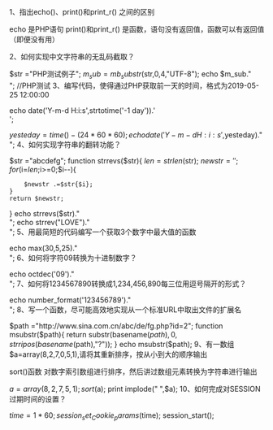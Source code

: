 1、指出echo()、print()和print_r() 之间的区别

 echo 是PHP语句
 print()和print_r() 是函数，语句没有返回值，函数可以有返回值（即便没有用）

2、如何实现中文字符串的无乱码截取？

$str ="PHP测试例子";
$m_sub =mb_substr($str,0,4,"UTF-8");
echo $m_sub."<br>";
//PHP测试
3、编写代码，使得通过PHP获取前一天的时间，格式为2019-05-25 12:00:00

echo date('Y-m-d H:i:s',strtotime('-1 day')).'</br>';

$yesteday =time()-(24*60*60);
echo date('Y-m-d H:i:s',$yesteday)."<br>";
4、如何实现字符串的翻转功能？

$str ="abcdefg";
function strrevs($str){
	$len =strlen($str);
	$newstr='';
	for ($i=$len;$i>=0;$i--){

        $newstr .=$str{$i};
    }
    return $newstr;
}
echo strrevs($str)."<br>";
echo strrev("LOVE")."<br>";
5、用最简短的代码编写一个获取3个数字中最大值的函数

echo max(30,5,25)."<br>";
6、如何将字符09转换为十进制数字？

echo octdec('09')."<br>";
7、如何将1234567890转换成1,234,456,890每三位用逗号隔开的形式？

echo number_format('123456789')."<br>";
8、写一个函数，尽可能高效地实现从一个标准URL中取出文件的扩展名

$path ="http://www.sina.com.cn/abc/de/fg.php?id=2";
function msubstr($path){
	return substr(basename($path),0,strripos(basename($path),"?"));
}
echo msubstr($path);
9、有一数组 $a=array(8,2,7,0,5,1),请将其重新排序，按从小到大的顺序输出

sort()函数 对数字索引数组进行排序，然后讲过数组元素转换为字符串进行输出

$a=array(8,2,7,5,1);
sort($a);
print implode(" ",$a);
10、如何完成对SESSION过期时间的设置？

$time =1*60;
session_set_Cookie_params($time);
session_start();


 
